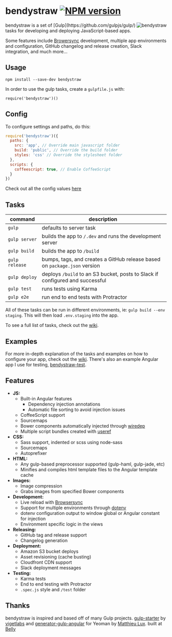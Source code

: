 
# bendystraw [![NPM version](https://img.shields.io/npm/v/bendystraw.svg?style=flat-square)](https://www.npmjs.com/package/bendystraw)

<img src="http://i.imgur.com/Pdmetdq.png" alt="bendystraw" align="right" />
bendystraw is a set of [Gulp](https://github.com/gulpjs/gulp/) tasks for developing and deploying JavaScript-based apps.

Some features include [Browersync](https://www.browsersync.io/) development, multiple app environments and configuration, GitHub changelog and release creation, Slack integration, and much more...

## Usage

    npm install --save-dev bendystraw

In order to use the gulp tasks, create a `gulpfile.js` with:

```
require('bendystraw')()
```

## Config

To configure settings and paths, do this:
```javascript
require('bendystraw')({
  paths: {
    src: 'app', // Override main javascript folder
    build: 'public', // Override the build folder
    styles: 'css' // Override the stylesheet folder
  },
  scripts: {
    coffeescript: true, // Enable CoffeeScript
  }
})
```
Check out all the config values [here](https://github.com/brousalis/bendystraw/blob/master/gulpfile.js/config.js)

## Tasks

command | description
------- | ------------
`gulp` | defaults to server task
`gulp server` | builds the app to `/.dev` and runs the development server
`gulp build` | builds the app to `/build`
`gulp release` | bumps, tags, and creates a GitHub release based on `package.json` version
`gulp deploy` | deploys `/build` to an S3 bucket, posts to Slack if configured and successful
`gulp test` | runs tests using Karma
`gulp e2e` | run end to end tests with Protractor

All of these tasks can be run in different environments, ie: `gulp build --env staging`. This will then load `.env.staging` into the app.

To see a full list of tasks, check out the [wiki](https://github.com/brousalis/bendystraw/wiki).

## Examples

For more in-depth explanation of the tasks and examples on how to configure your app, check out the [wiki](https://github.com/brousalis/bendystraw/wiki). There's also an example Angular app I use for testing, [bendystraw-test](https://github.com/brousalis/bendystraw-test).

## Features

- **JS:**
  - Built-in Angular features
    - Dependency injection annotations
    - Automatic file sorting to avoid injection issues
  - CoffeeScript support
  - Sourcemaps
  - Bower components automatically injected through [wiredep](https://github.com/taptapship/wiredep)
  - Multiple script bundles created with [useref](https://github.com/jonkemp/useref)
- **CSS:**
  - Sass support, indented or scss using node-sass
  - Sourcemaps
  - Autoprefixer
- **HTML:**
  - Any gulp-based preprocessor supported (gulp-haml, gulp-jade, etc)
  - Minifies and compiles html template files to the Angular template cache
- **Images:**
  - Image compression
  - Grabs images from specified Bower components
- **Development:**
  - Live reload with [Browsersync](https://www.browsersync.io/)
  - Support for multiple environments through [dotenv](https://github.com/motdotla/dotenv)
  - dotenv configuration output to window global or Angular constant for injection
  - Environment specific logic in the views
- **Releasing:**
  - GitHub tag and release support
  - Changelog generation
- **Deployment:**
  - Amazon S3 bucket deploys
  - Asset revisioning (cache busting)
  - Cloudfront CDN support
  - Slack deployment messages
- **Testing:**
  - Karma tests
  - End to end testing with Protractor
  - `.spec.js` style and `/test` folder

## Thanks

bendystraw is inspired and based off of many Gulp projects. [gulp-starter](https://github.com/vigetlabs/gulp-starter/) by [vigetlabs](https://viget.com/extend) and [generator-gulp-angular](https://github.com/Swiip/generator-gulp-angular) for Yeoman by [Matthieu Lux](github.com/swiip). built at [Belly](http://github.com/bellycard)
